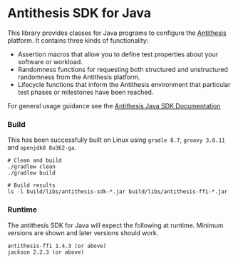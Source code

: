 # Antithesis SDK for Java

This library provides classes for Java programs to configure the [Antithesis](https://antithesis.com) platform. It contains three kinds of functionality:
* Assertion macros that allow you to define test properties about your software or workload.
* Randomness functions for requesting both structured and unstructured randomness from the Antithesis platform.
* Lifecycle functions that inform the Antithesis environment that particular test phases or milestones have been reached.

For general usage guidance see the [Antithesis Java SDK Documentation](https://antithesis.com/docs/using_antithesis/sdk/java/)

### Build
This has been successfully built on Linux using
`gradle 8.7`, `groovy 3.0.11` and `openjdk8 8u362-ga`.  

    # Clean and build
    ./gradlew clean
    ./gradlew build

    # Build results
    ls -l build/libs/antithesis-sdk-*.jar build/libs/antithesis-ffi-*.jar

### Runtime
The antithesis SDK for Java will expect the following
at runtime. Minimum versions are shown and later versions 
should work.

    antithesis-ffi 1.4.3 (or above)
    jackson 2.2.3 (or above)

